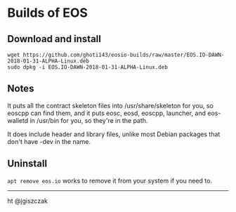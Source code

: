 # Builds of EOS

## Download and install

```
wget https://github.com/ghoti143/eosio-builds/raw/master/EOS.IO-DAWN-2018-01-31-ALPHA-Linux.deb
sudo dpkg -i EOS.IO-DAWN-2018-01-31-ALPHA-Linux.deb
```

## Notes

It puts all the contract skeleton files into /usr/share/skeleton for you, so eoscpp can find them, and it puts eosc, eosd, eoscpp, launcher, and eos-walletd in /usr/bin for you, so they're in the path.

It does include header and library files, unlike most Debian packages that don't have -dev in the name.

## Uninstall
```apt remove eos.io``` works to remove it from your system if you need to.

---

ht @jgiszczak
